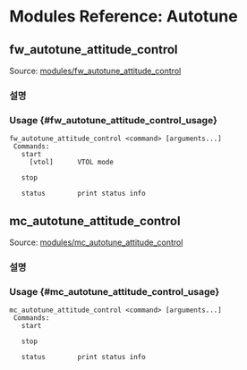 # Modules Reference: Autotune

## fw_autotune_attitude_control

Source: [modules/fw_autotune_attitude_control](https://github.com/PX4/PX4-Autopilot/tree/main/src/modules/fw_autotune_attitude_control)

### 설명

### Usage {#fw_autotune_attitude_control_usage}

```
fw_autotune_attitude_control <command> [arguments...]
 Commands:
   start
     [vtol]      VTOL mode

   stop

   status        print status info
```

## mc_autotune_attitude_control

Source: [modules/mc_autotune_attitude_control](https://github.com/PX4/PX4-Autopilot/tree/main/src/modules/mc_autotune_attitude_control)

### 설명

### Usage {#mc_autotune_attitude_control_usage}

```
mc_autotune_attitude_control <command> [arguments...]
 Commands:
   start

   stop

   status        print status info
```
